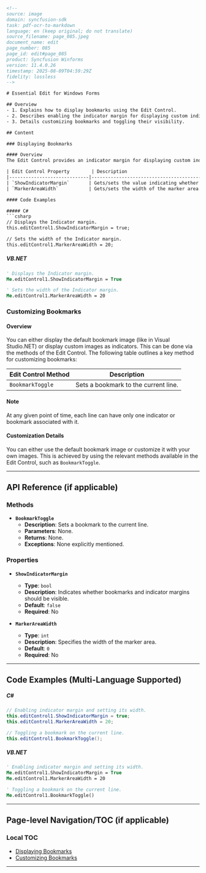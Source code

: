 ```html
<!-- 
source: image
domain: syncfusion-sdk
task: pdf-ocr-to-markdown
language: en (keep original; do not translate)
source_filename: page_085.jpeg
document_name: edit
page_number: 085
page_id: edit#page_085
product: Syncfusion Winforms
version: 11.4.0.26
timestamp: 2025-08-09T04:59:29Z
fidelity: lossless
-->

# Essential Edit for Windows Forms

## Overview
- 1. Explains how to display bookmarks using the Edit Control.
- 2. Describes enabling the indicator margin for displaying custom indicators or bookmarks.
- 3. Details customizing bookmarks and toggling their visibility.

## Content

### Displaying Bookmarks

#### Overview
The Edit Control provides an indicator margin for displaying custom indicators or bookmarks. This feature can be enabled using the `ShowIndicatorMargin` property. The following table explains the key properties related to this functionality:

| Edit Control Property        | Description                                                                 |
|-----------------------------|-----------------------------------------------------------------------------|
| `ShowIndicatorMargin`       | Gets/sets the value indicating whether bookmarks and indicator margins should be visible. |
| `MarkerAreaWidth`           | Gets/sets the width of the marker area.                                   |

#### Code Examples

##### C#
```csharp
// Displays the Indicator margin.
this.editControl1.ShowIndicatorMargin = true;

// Sets the width of the Indicator margin.
this.editControl1.MarkerAreaWidth = 20;
```

##### VB.NET
```vb
' Displays the Indicator margin.
Me.editControl1.ShowIndicatorMargin = True

' Sets the width of the Indicator margin.
Me.editControl1.MarkerAreaWidth = 20
```

### Customizing Bookmarks

#### Overview
You can either display the default bookmark image (like in Visual Studio.NET) or display custom images as indicators. This can be done via the methods of the Edit Control. The following table outlines a key method for customizing bookmarks:

| Edit Control Method       | Description                          |
|--------------------------|--------------------------------------|
| `BookmarkToggle`         | Sets a bookmark to the current line. |

#### Note
At any given point of time, each line can have only one indicator or bookmark associated with it.

#### Customization Details
You can either use the default bookmark image or customize it with your own images. This is achieved by using the relevant methods available in the Edit Control, such as `BookmarkToggle`.

---

## API Reference (if applicable)

### Methods
- **`BookmarkToggle`**
  - **Description**: Sets a bookmark to the current line.
  - **Parameters**: None.
  - **Returns**: None.
  - **Exceptions**: None explicitly mentioned.

### Properties
- **`ShowIndicatorMargin`**
  - **Type**: `bool`
  - **Description**: Indicates whether bookmarks and indicator margins should be visible.
  - **Default**: `false`
  - **Required**: No

- **`MarkerAreaWidth`**
  - **Type**: `int`
  - **Description**: Specifies the width of the marker area.
  - **Default**: `0`
  - **Required**: No

---

## Code Examples (Multi-Language Supported)

##### C#
```csharp
// Enabling indicator margin and setting its width.
this.editControl1.ShowIndicatorMargin = true;
this.editControl1.MarkerAreaWidth = 20;

// Toggling a bookmark on the current line.
this.editControl1.BookmarkToggle();
```

##### VB.NET
```vb
' Enabling indicator margin and setting its width.
Me.editControl1.ShowIndicatorMargin = True
Me.editControl1.MarkerAreaWidth = 20

' Toggling a bookmark on the current line.
Me.editControl1.BookmarkToggle()
```

---

## Page-level Navigation/TOC (if applicable)

### Local TOC
- [Displaying Bookmarks](#displaying-bookmarks)
- [Customizing Bookmarks](#customizing-bookmarks)

---

<!-- tags: [edit control, indicator margin, bookmarks, custom indicators, syncfusion winforms] keywords: [edit control, indicator, margins, bookmarks, customization, Toggle, MarkerAreaWidth, ShowIndicatorMargin, Visual Studio.NET] -->
```